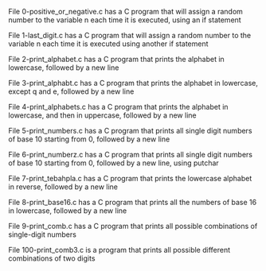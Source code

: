 File 0-positive_or_negative.c has a C program that will assign a random number to the variable n each time it is executed, using an if statement

File 1-last_digit.c has a C program that will assign a random number to the variable n each time it is executed using another if statement

File 2-print_alphabet.c has a C program that prints the alphabet in lowercase, followed by a new line

File 3-print_alphabt.c has a C program that prints the alphabet in lowercase, except q and e, followed by a new line

File 4-print_alphabets.c has a C program that prints the alphabet in lowercase, and then in uppercase, followed by a new line

File 5-print_numbers.c has a C program that prints all single digit numbers of base 10 starting from 0, followed by a new line

File 6-print_numberz.c has a C program that prints all single digit numbers of base 10 starting from 0, followed by a new line, using putchar

File 7-print_tebahpla.c has a C program that prints the lowercase alphabet in reverse, followed by a new line

File 8-print_base16.c has a C program that prints all the numbers of base 16 in lowercase, followed by a new line

File 9-print_comb.c has a C program that prints all possible combinations of single-digit numbers

File 100-print_comb3.c is a program that prints all possible different combinations of two digits
